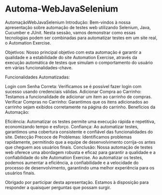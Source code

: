 # Automa-WebJavaSelenium
AutomaçãoWebJavaSelenium
Introdução:
Bem-vindos à nossa apresentação sobre automação de testes web utilizando Selenium, Java, Cucumber e JUnit. Nesta sessão, vamos demonstrar como essas tecnologias podem ser combinadas para automatizar testes em um site real, o Automation Exercise.

Objetivos:
Nosso principal objetivo com esta automação é garantir a qualidade e a estabilidade do site Automation Exercise, através da execução automática de testes que simulam o comportamento do usuário em várias funcionalidades-chave.

Funcionalidades Automatizadas:

Login com Senha Correta: Verificamos se é possível fazer login com sucesso usando credenciais válidas.
Adicionar Compra ao Carrinho: Testamos a funcionalidade de adicionar um item ao carrinho de compras.
Verificar Compras no Carrinho: Garantimos que os itens adicionados ao carrinho sejam exibidos corretamente na página do carrinho.
Benefícios da Automação:

Eficiência: Automatizar os testes permite uma execução rápida e repetitiva, economizando tempo e esforço.
Confiança: Ao automatizar testes, garantimos uma cobertura consistente e confiável das funcionalidades do site.
Detecção Precoce de Problemas: Identificamos problemas rapidamente, permitindo que a equipe de desenvolvimento corrija-os antes que cheguem aos usuários finais.
Conclusão:
Nossa automação de testes web oferece uma abordagem robusta e eficaz para garantir a qualidade e a confiabilidade do site Automation Exercise. Ao automatizar os testes, podemos aumentar a eficiência, a confiabilidade e a velocidade do processo de desenvolvimento, garantindo uma melhor experiência para os usuários finais.

Obrigado por participar desta apresentação. Estamos à disposição para responder a quaisquer perguntas que possam surgir.
